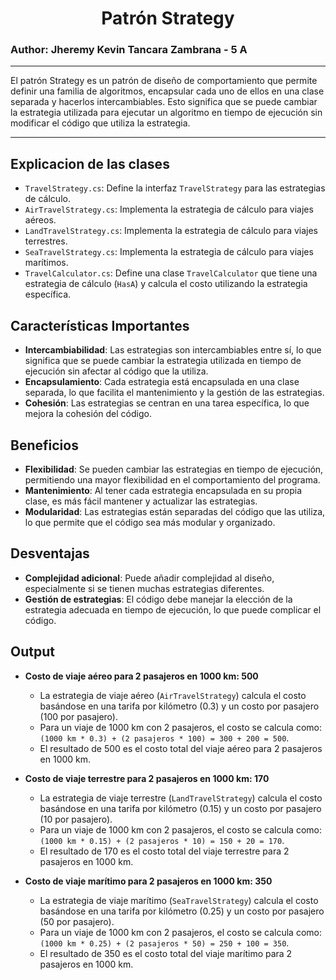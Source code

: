 <div style="text-align: center;">

# Patrón Strategy</div>

### Author: Jheremy Kevin Tancara Zambrana - 5 A

---

El patrón Strategy es un patrón de diseño de comportamiento que permite definir una familia de algoritmos, encapsular cada uno de ellos en una clase separada y hacerlos intercambiables. Esto significa que se puede cambiar la estrategia utilizada para ejecutar un algoritmo en tiempo de ejecución sin modificar el código que utiliza la estrategia.

---

## Explicacion de las clases

- `TravelStrategy.cs`: Define la interfaz `TravelStrategy` para las estrategias de cálculo.
- `AirTravelStrategy.cs`: Implementa la estrategia de cálculo para viajes aéreos.
- `LandTravelStrategy.cs`: Implementa la estrategia de cálculo para viajes terrestres.
- `SeaTravelStrategy.cs`: Implementa la estrategia de cálculo para viajes marítimos.
- `TravelCalculator.cs`: Define una clase `TravelCalculator` que tiene una estrategia de cálculo (`HasA`) y calcula el costo utilizando la estrategia específica.


## Características Importantes

- **Intercambiabilidad**: Las estrategias son intercambiables entre sí, lo que significa que se puede cambiar la estrategia utilizada en tiempo de ejecución sin afectar al código que la utiliza.
- **Encapsulamiento**: Cada estrategia está encapsulada en una clase separada, lo que facilita el mantenimiento y la gestión de las estrategias.
- **Cohesión**: Las estrategias se centran en una tarea específica, lo que mejora la cohesión del código.

## Beneficios

- **Flexibilidad**: Se pueden cambiar las estrategias en tiempo de ejecución, permitiendo una mayor flexibilidad en el comportamiento del programa.
- **Mantenimiento**: Al tener cada estrategia encapsulada en su propia clase, es más fácil mantener y actualizar las estrategias.
- **Modularidad**: Las estrategias están separadas del código que las utiliza, lo que permite que el código sea más modular y organizado.

## Desventajas

- **Complejidad adicional**: Puede añadir complejidad al diseño, especialmente si se tienen muchas estrategias diferentes.
- **Gestión de estrategias**: El código debe manejar la elección de la estrategia adecuada en tiempo de ejecución, lo que puede complicar el código.

## Output

- **Costo de viaje aéreo para 2 pasajeros en 1000 km: 500**
    - La estrategia de viaje aéreo (`AirTravelStrategy`) calcula el costo basándose en una tarifa por kilómetro (0.3) y un costo por pasajero (100 por pasajero).
    - Para un viaje de 1000 km con 2 pasajeros, el costo se calcula como: `(1000 km * 0.3) + (2 pasajeros * 100) = 300 + 200 = 500`.
    - El resultado de 500 es el costo total del viaje aéreo para 2 pasajeros en 1000 km.

- **Costo de viaje terrestre para 2 pasajeros en 1000 km: 170**
    - La estrategia de viaje terrestre (`LandTravelStrategy`) calcula el costo basándose en una tarifa por kilómetro (0.15) y un costo por pasajero (10 por pasajero).
    - Para un viaje de 1000 km con 2 pasajeros, el costo se calcula como: `(1000 km * 0.15) + (2 pasajeros * 10) = 150 + 20 = 170`.
    - El resultado de 170 es el costo total del viaje terrestre para 2 pasajeros en 1000 km.

- **Costo de viaje marítimo para 2 pasajeros en 1000 km: 350**
    - La estrategia de viaje marítimo (`SeaTravelStrategy`) calcula el costo basándose en una tarifa por kilómetro (0.25) y un costo por pasajero (50 por pasajero).
    - Para un viaje de 1000 km con 2 pasajeros, el costo se calcula como: `(1000 km * 0.25) + (2 pasajeros * 50) = 250 + 100 = 350`.
    - El resultado de 350 es el costo total del viaje marítimo para 2 pasajeros en 1000 km.
